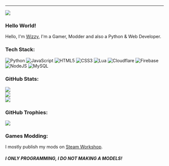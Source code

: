---
[![](https://visitcount.itsvg.in/api?id=Wizzy-tv&icon=3&color=1)](https://visitcount.itsvg.in)

### Hello World!
Hello, I'm [Wizzy](https://iam-wizzy.web.app/), I'm a Gamer, Modder and also a Python & Web Developer.

### Tech Stack:
![Python](https://img.shields.io/badge/python-3670A0?style=for-the-badge&logo=python&logoColor=ffdd54) ![JavaScript](https://img.shields.io/badge/javascript-%23323330.svg?style=for-the-badge&logo=javascript&logoColor=%23F7DF1E) ![HTML5](https://img.shields.io/badge/html5-%23E34F26.svg?style=for-the-badge&logo=html5&logoColor=white) ![CSS3](https://img.shields.io/badge/css3-%231572B6.svg?style=for-the-badge&logo=css3&logoColor=white) ![Lua](https://img.shields.io/badge/lua-%232C2D72.svg?style=for-the-badge&logo=lua&logoColor=white) ![Cloudflare](https://img.shields.io/badge/Cloudflare-F38020?style=for-the-badge&logo=Cloudflare&logoColor=white) ![Firebase](https://img.shields.io/badge/firebase-%23039BE5.svg?style=for-the-badge&logo=firebase) ![NodeJS](https://img.shields.io/badge/node.js-6DA55F?style=for-the-badge&logo=node.js&logoColor=white) ![MySQL](https://img.shields.io/badge/mysql-%2300f.svg?style=for-the-badge&logo=mysql&logoColor=white)
### GitHub Stats:
![](https://github-readme-stats.vercel.app/api?username=Wizzy-tv&theme=dark&hide_border=false&include_all_commits=true&count_private=true)<br/>
![](https://github-readme-streak-stats.herokuapp.com/?user=Wizzy-tv&theme=dark&hide_border=false)<br/>
![](https://github-readme-stats.vercel.app/api/top-langs/?username=Wizzy-tv&theme=dark&hide_border=false&include_all_commits=true&count_private=true&layout=compact)

### GitHub Trophies:
![](https://github-trophies.vercel.app/?username=Wizzy-tv&theme=dark_dimmed&no-frame=false&no-bg=true&margin-w=4)

### Games Modding:
I mostly publish my mods on [Steam Workshop](https://steamcommunity.com/id/Wizzy_TV/myworkshopfiles/).
##### I ONLY PROGRAMMING, I DO NOT MAKING A MODELS!
<!--
**Wizzy-TV/Wizzy-TV** is a ✨ _special_ ✨ repository because its `README.md` (this file) appears on your GitHub profile.

Here are some ideas to get you started:

- 🔭 I’m currently working on ...
- 🌱 I’m currently learning ...
- 👯 I’m looking to collaborate on ...
- 🤔 I’m looking for help with ...
- 💬 Ask me about ...
- 📫 How to reach me: ...
- 😄 Pronouns: ...
- ⚡ Fun fact: ...
-->
